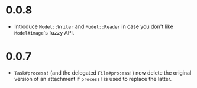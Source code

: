 # 0.0.8

* Introduce `Model::Writer` and `Model::Reader` in case you don't like `Model#image`'s fuzzy API.

# 0.0.7

* `Task#process!` (and the delegated `File#process!`) now delete the original version of an attachment if `process!` is used to replace the latter.
